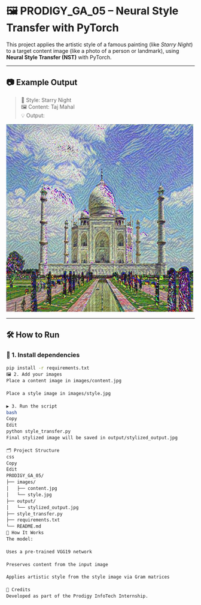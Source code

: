 # 🖼️ PRODIGY_GA_05 – Neural Style Transfer with PyTorch

This project applies the artistic style of a famous painting (like *Starry Night*) to a target content image (like a photo of a person or landmark), using **Neural Style Transfer (NST)** with PyTorch.

---

## 📷 Example Output

> 🎨 Style: Starry Night  
> 🖼️ Content: Taj Mahal  
> 💡 Output:

<img src="output/stylized_output.jpg" alt="Stylized Output" width="500"/>

---

## 🛠️ How to Run

### 🧾 1. Install dependencies
```bash
pip install -r requirements.txt
🖼️ 2. Add your images
Place a content image in images/content.jpg

Place a style image in images/style.jpg

▶️ 3. Run the script
bash
Copy
Edit
python style_transfer.py
Final stylized image will be saved in output/stylized_output.jpg

🗂️ Project Structure
css
Copy
Edit
PRODIGY_GA_05/
├── images/
│   ├── content.jpg
│   └── style.jpg
├── output/
│   └── stylized_output.jpg
├── style_transfer.py
├── requirements.txt
└── README.md
🧠 How It Works
The model:

Uses a pre-trained VGG19 network

Preserves content from the input image

Applies artistic style from the style image via Gram matrices

🚀 Credits
Developed as part of the Prodigy InfoTech Internship.
